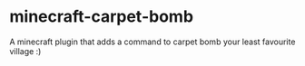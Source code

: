 # minecraft-carpet-bomb
A minecraft plugin that adds a command to carpet bomb your least favourite village :)
